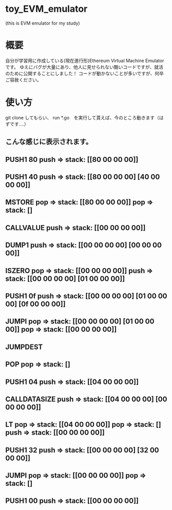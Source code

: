 # toy_EVM_emulator
(this is EVM emulator for my study)

# 概要
自分が学習用に作成している(現在進行形)Ethereum Virtual Machine Emulatorです。
ゆえにバグが大量にあり、他人に見せられない酷いコードですが、就活のために公開することにしました！
コードが動かないことが多いですが、何卒ご容赦ください。

# 使い方
git clone してもらい、 run *.go　を実行して貰えば、今のところ動きます（はずです....）

こんな感じに表示されます。
------------------------------------
PUSH1 80
push => stack: [[80 00 00 00]]
------------------------------------
PUSH1 40
push => stack: [[80 00 00 00] [40 00 00 00]]
------------------------------------
MSTORE
pop => stack: [[80 00 00 00]]
pop => stack: []
------------------------------------
CALLVALUE
push => stack: [[00 00 00 00]]
------------------------------------
DUMP1
push => stack: [[00 00 00 00] [00 00 00 00]]
------------------------------------
ISZERO
pop => stack: [[00 00 00 00]]
push => stack: [[00 00 00 00] [01 00 00 00]]
------------------------------------
PUSH1 0f
push => stack: [[00 00 00 00] [01 00 00 00] [0f 00 00 00]]
------------------------------------
JUMPI
pop => stack: [[00 00 00 00] [01 00 00 00]]
pop => stack: [[00 00 00 00]]
------------------------------------
JUMPDEST
------------------------------------
POP
pop => stack: []
------------------------------------
PUSH1 04
push => stack: [[04 00 00 00]]
------------------------------------
CALLDATASIZE
push => stack: [[04 00 00 00] [00 00 00 00]]
------------------------------------
LT
pop => stack: [[04 00 00 00]]
pop => stack: []
push => stack: [[00 00 00 00]]
------------------------------------
PUSH1 32
push => stack: [[00 00 00 00] [32 00 00 00]]
------------------------------------
JUMPI
pop => stack: [[00 00 00 00]]
pop => stack: []
------------------------------------
PUSH1 00
push => stack: [[00 00 00 00]]
------------------------------------
